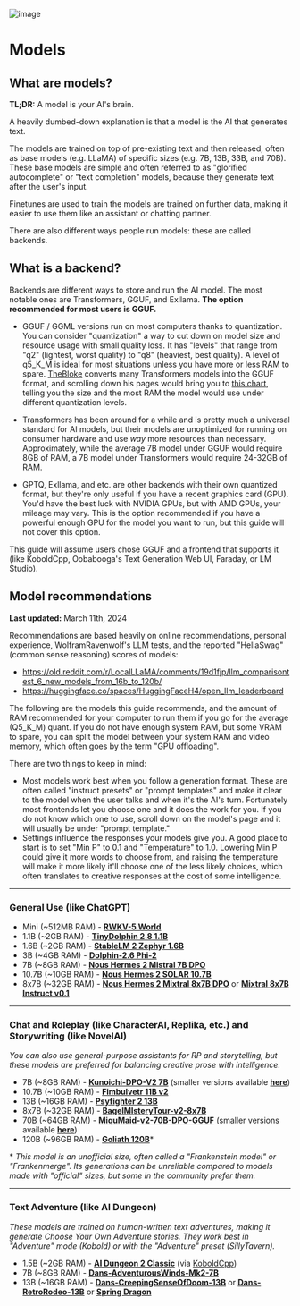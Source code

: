 ![image](https://user-images.githubusercontent.com/55674863/230696024-98ce9e16-f558-4402-ac43-0e7f960c118c.png)

# Models
## What are models?

**TL;DR:** A model is your AI's brain.

A heavily dumbed-down explanation is that a model is the AI that generates text.

The models are trained on top of pre-existing text and then released, often as base models (e.g. LLaMA) of specific sizes (e.g. 7B, 13B, 33B, and 70B). These base models are simple and often referred to as "glorified autocomplete" or "text completion" models, because they generate text after the user's input.

Finetunes are used to train the models are trained on further data, making it easier to use them like an assistant or chatting partner.

There are also different ways people run models: these are called backends.

## What is a backend?

Backends are different ways to store and run the AI model. The most notable ones are Transformers, GGUF, and Exllama. **The option recommended for most users is GGUF.**

- GGUF / GGML versions run on most computers thanks to quantization. You can consider "quantization" a way to cut down on model size and resource usage with small quality loss. It has "levels" that range from "q2" (lightest, worst quality) to "q8" (heaviest, best quality). A level of q5_K_M is ideal for most situations unless you have more or less RAM to spare. [TheBloke](https://huggingface.co/TheBloke) converts many Transformers models into the GGUF format, and scrolling down his pages would bring you to [this chart](https://huggingface.co/TheBloke/Llama-2-7B-GGUF#provided-files), telling you the size and the most RAM the model would use under different quantization levels.

- Transformers has been around for a while and is pretty much a universal standard for AI models, but their models are unoptimized for running on consumer hardware and use *way* more resources than necessary. Approximately, while the average 7B model under GGUF would require 8GB of RAM, a 7B model under Transformers would require 24-32GB of RAM.

- GPTQ, Exllama, and etc. are other backends with their own quantized format, but they're only useful if you have a recent graphics card (GPU). You'd have the best luck with NVIDIA GPUs, but with AMD GPUs, your mileage may vary. This is the option recommended if you have a powerful enough GPU for the model you want to run, but this guide will not cover this option.

This guide will assume users chose GGUF and a frontend that supports it (like KoboldCpp, Oobabooga's Text Generation Web UI, Faraday, or LM Studio).

## Model recommendations
**Last updated:** March 11th, 2024

Recommendations are based heavily on online recommendations, personal experience, WolframRavenwolf's LLM tests, and the reported "HellaSwag" (common sense reasoning) scores of models:
- https://old.reddit.com/r/LocalLLaMA/comments/19d1fjp/llm_comparisontest_6_new_models_from_16b_to_120b/
- https://huggingface.co/spaces/HuggingFaceH4/open_llm_leaderboard

The following are the models this guide recommends, and the amount of RAM recommended for your computer to run them if you go for the average (Q5_K_M) quant. If you do not have enough system RAM, but some VRAM to spare, you can split the model between your system RAM and video memory, which often goes by the term "GPU offloading".

There are two things to keep in mind:
- Most models work best when you follow a generation format. These are often called "instruct presets" or "prompt templates" and make it clear to the model when the user talks and when it's the AI's turn. Fortunately most frontends let you choose one and it does the work for you. If you do not know which one to use, scroll down on the model's page and it will usually be under "prompt template."
- Settings influence the responses your models give you. A good place to start is to set "Min P" to 0.1 and "Temperature" to 1.0. Lowering Min P could give it more words to choose from, and raising the temperature will make it more likely it'll choose one of the less likely choices, which often translates to creative responses at the cost of some intelligence.

* * *

### General Use (like ChatGPT)
- Mini (~512MB RAM) - **[RWKV-5 World](https://huggingface.co/latestissue/rwkv-5-world-ggml-quantized)**
- 1.1B (~2GB RAM) - **[TinyDolphin 2.8 1.1B](https://huggingface.co/dagbs/TinyDolphin-2.8-1.1b-GGUF)**
- 1.6B (~2GB RAM) - **[StableLM 2 Zephyr 1.6B](https://huggingface.co/second-state/stablelm-2-zephyr-1.6b-GGUF)**
- 3B (~4GB RAM) - **[Dolphin-2.6 Phi-2](https://huggingface.co/TheBloke/dolphin-2_6-phi-2-GGUF)**
- 7B (~8GB RAM) - **[Nous Hermes 2 Mistral 7B DPO](https://huggingface.co/NousResearch/Nous-Hermes-2-Mistral-7B-DPO-GGUF)**
- 10.7B (~10GB RAM) - **[Nous Hermes 2 SOLAR 10.7B](https://huggingface.co/TheBloke/Nous-Hermes-2-SOLAR-10.7B-GGUF)**
- 8x7B (~32GB RAM) - **[Nous Hermes 2 Mixtral 8x7B DPO](https://huggingface.co/mradermacher/Nous-Hermes-2-Mixtral-8x7B-DPO-i1-GGUF)** or **[Mixtral 8x7B Instruct v0.1](https://huggingface.co/mradermacher/Mixtral-8x7B-Instruct-v0.1-i1-GGUF)**

* * *

### Chat and Roleplay (like CharacterAI, Replika, etc.) and Storywriting (like NovelAI)
*You can also use general-purpose assistants for RP and storytelling, but these models are preferred for balancing creative prose with intelligence.*
- 7B (~8GB RAM) - **[Kunoichi-DPO-V2 7B](https://huggingface.co/brittlewis12/Kunoichi-DPO-v2-7B-GGUF)** (smaller versions available **[here](https://huggingface.co/kalomaze/Kunoichi-DPO-v2-7B-GGUF)**)
- 10.7B (~10GB RAM) - **[Fimbulvetr 11B v2](https://huggingface.co/mradermacher/Fimbulvetr-11B-v2-i1-GGUF)**
- 13B (~16GB RAM) - **[Psyfighter 2 13B](https://huggingface.co/KoboldAI/LLaMA2-13B-Psyfighter2-GGUF)**
- 8x7B (~32GB RAM) - **[BagelMIsteryTour-v2-8x7B](https://huggingface.co/ycros/BagelMIsteryTour-v2-8x7B-GGUF)**
- 70B (~64GB RAM) - **[MiquMaid-v2-70B-DPO-GGUF](https://huggingface.co/NeverSleep/MiquMaid-v2-70B-DPO-GGUF)** (smaller versions available **[here](https://huggingface.co/Kooten/MiquMaid-v2-70B-DPO-Imatrix-GGUF)**)
- 120B (~96GB RAM) - **[Goliath 120B](https://huggingface.co/TheBloke/goliath-120b-GGUF)**\*

\* *This model is an unofficial size, often called a "Frankenstein model" or "Frankenmerge". Its generations can be unreliable compared to models made with "official" sizes, but some in the community prefer them.*

* * *

### Text Adventure (like AI Dungeon)
*These models are trained on human-written text adventures, making it generate Choose Your Own Adventure stories. They work best in "Adventure" mode (Kobold) or with the "Adventure" preset (SillyTavern).*
- 1.5B (~2GB RAM) - **[AI Dungeon 2 Classic](https://huggingface.co/Crataco/AI-Dungeon-2-Classic-GGML)** (via [KoboldCpp](https://github.com/LostRuins/koboldcpp))
- 7B (~8GB RAM) - **[Dans-AdventurousWinds-Mk2-7B](https://huggingface.co/TheBloke/Dans-AdventurousWinds-Mk2-7B-GGUF)**
- 13B (~16GB RAM) - **[Dans-CreepingSenseOfDoom-13B](https://huggingface.co/PocketDoc/Dans-CreepingSenseOfDoom-13b-gguf)** or **[Dans-RetroRodeo-13B](https://huggingface.co/PocketDoc/Dans-RetroRodeo-13b-gguf)** or **[Spring Dragon](https://huggingface.co/TheBloke/Spring-Dragon-GGUF)**
